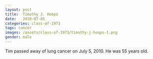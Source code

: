 ```yaml
---
layout: post
title:  Timothy J. Hoops
date:   2010-07-05
categories: class-of-1973
tags: cancer
images: /assets/class-of-1973/timothy-j-hoops-1.png
gender: male
---
```

Tim passed away of lung cancer on July 5, 2010. He was 55 years old.
